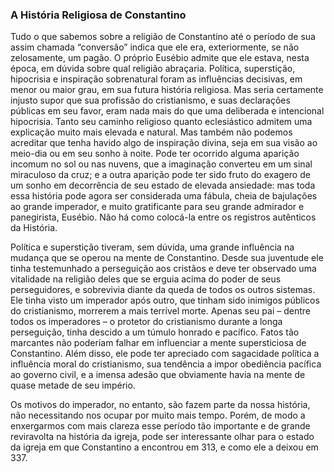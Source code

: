 ### A História Religiosa de Constantino 

Tudo o que sabemos sobre a religião de Constantino até o período de sua assim chamada “conversão” indica que ele era, exteriormente, se não zelosamente, um pagão. O próprio Eusébio admite que ele estava, nesta época, em dúvida sobre qual religião abraçaria. Política, superstição, hipocrisia e inspiração sobrenatural foram as influências decisivas, em menor ou maior grau, em sua futura história religiosa. Mas seria certamente injusto supor que sua profissão do cristianismo, e suas declarações públicas em seu favor, eram nada mais do que uma deliberada e intencional hipocrisia. Tanto seu caminho religioso quanto eclesiástico admitem uma explicação muito mais elevada e natural. Mas também não podemos acreditar que tenha havido algo de inspiração divina, seja em sua visão ao meio-dia ou em seu sonho à noite. Pode ter ocorrido alguma aparição incomum no sol ou nas nuvens, que a imaginação converteu em um sinal miraculoso da cruz; e a outra aparição pode ter sido fruto do exagero de um sonho em decorrência de seu estado de elevada ansiedade: mas toda essa história pode agora ser considerada uma fábula, cheia de bajulações ao grande imperador, e muito gratificante para seu grande admirador e panegirista, Eusébio. Não há como colocá-la entre os registros autênticos da História.

Política e superstição tiveram, sem dúvida, uma grande influência na mudança que se operou na mente de Constantino. Desde sua juventude ele tinha testemunhado a perseguição aos cristãos e deve ter observado uma vitalidade na religião deles que se erguia acima do poder de seus perseguidores, e sobrevivia diante da queda de todos os outros sistemas. Ele tinha visto um imperador após outro, que tinham sido inimigos públicos do cristianismo, morrerem a mais terrível morte. Apenas seu pai – dentre todos os imperadores – o protetor do cristianismo durante a longa perseguição, tinha descido a um túmulo honrado e pacífico. Fatos tão marcantes não poderiam falhar em influenciar a mente supersticiosa de Constantino. Além disso, ele pode ter apreciado com sagacidade política a influência moral do cristianismo, sua tendência a impor obediência pacífica ao governo civil, e a imensa adesão que obviamente havia na mente de quase metade de seu império.

Os motivos do imperador, no entanto, são fazem parte da nossa história, não necessitando nos ocupar por muito mais tempo. Porém, de modo a enxergarmos com mais clareza esse período tão importante e de grande reviravolta na história da igreja, pode ser interessante olhar para o estado da igreja em que Constantino a encontrou em 313, e como ele a deixou em 337.